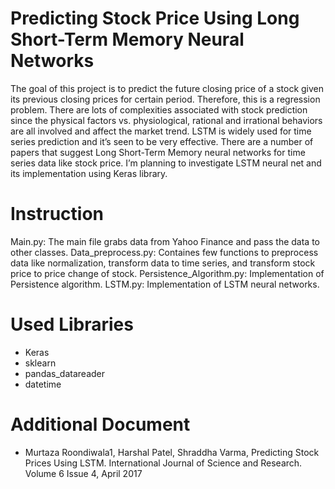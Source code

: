 # Predicting Stock Price Using Long Short-Term Memory Neural Networks
The goal of this project is to predict the future closing price of a stock given its previous closing prices for certain period.
Therefore, this is a regression problem. There are lots of complexities associated with stock prediction since the physical factors vs. physiological, rational and irrational behaviors are all involved and affect the market trend. LSTM is widely used for time series prediction and it’s seen to be very effective. There are a number of papers that suggest Long Short-Term Memory neural networks for time series data like stock price.
I’m planning to investigate LSTM neural net and its implementation using Keras library. 

# Instruction

Main.py: The main file grabs data from Yahoo Finance and pass the data to other classes.
Data_preprocess.py: Containes few functions to preprocess data like normalization, transform data to time series, and transform stock price to price change of stock.
Persistence_Algorithm.py: Implementation of Persistence algorithm.
LSTM.py: Implementation of LSTM neural networks.

# Used Libraries
- Keras
- sklearn
- pandas_datareader
- datetime

# Additional Document

- Murtaza Roondiwala1, Harshal Patel, Shraddha Varma, Predicting Stock Prices Using LSTM. International Journal of Science and Research. Volume 6 Issue 4, April 2017
